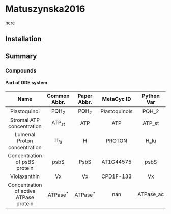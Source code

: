 



# Matuszynska2016


[here](https://doi.org/10.1016/j.bbabio.2016.09.003)
## Installation

## Summary

### Compounds

#### Part of ODE system

|Name|Common Abbr.|Paper Abbr.|MetaCyc ID|Python Var|
| :---: | :---: | :---: | :---: | :---: |
|Plastoquinol|$\mathrm{PQH}_2$|$\mathrm{PQH}_2$|Plastoquinols|PQH_2|
|Stromal ATP concentration|$\mathrm{ATP}_{st}$|$\mathrm{ATP}$|ATP|ATP_st|
|Lumenal Proton concentration|$\mathrm{H}_{lu}$|$\mathrm{H}$|PROTON|H_lu|
|Concentration of psBS protein|$\mathrm{psbS}$|$\mathrm{PsbS}$|AT1G44575|psbS|
|Violaxanthin|$\mathrm{Vx}$|$\mathrm{Vx}$|CPD1F-133|Vx|
|Concentration of active ATPase protein|$\mathrm{ATPase}^*$|$\mathrm{ATPase}^*$|nan|ATPase_ac|
